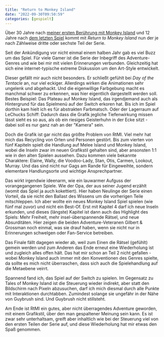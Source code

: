 ```yaml
---
title: "Return to Monkey Island"
date: "2022-09-30T09:50:59"
categories: [gespielt]
---
```


Über 30 Jahre nach [meiner ersten Berührung mit Monkey Island](/blog/2010/09/11/me-monkey-island/) und 12 Jahre nach [dem letzten Spiel](/blog/2010/09/11/tales-of-monkey-island/) kommt mit *Return to Monkey Island* nun der je nach Zählweise dritte oder sechste Teil der Serie.

Seit der Ankündigung vor nicht einmal einem halben Jahr gab es viel Buzz um das Spiel. Für viele Gamer ist die Serie der Inbegriff des Adventure-Genres und wie bei mir mit vielen Erinnerungen verbunden. Gleichzeitig hat sich eine internet-typische extreme Diskussion um den Art-Style entwickelt.

Dieser gefällt mir auch nicht besonders. Er schließt gefühlt bei *Day of the Tentacle* an, nur viel eckiger. Allerdings wirken die Animationen sehr ungelenk und abgehackt. Und die eigenwillige Farbgebung macht es manchmal schwer zu erkennen, was hier eigentlich dargestellt werden soll. Bestes Beispiel: Das Plateau auf Monkey Island, das irgendjemand auch als Hintergrund für das Spielmenü auf der Switch erkoren hat. Bis ich im Spiel dorthin kam hielt ich es für abstrakten Farbmatsch. Oder der Lagerraum auf LeChucks Schiff: Dadurch dass die Grafik jegliche Tiefenwirkung missen lässt sieht es so aus, als ob ein riesiges Geisterhuhn in der Ecke sitzt - dabei soll es nur ganz nah an der "Kamera" sein.

Doch die Grafik ist gar nicht das größte Problem von RtMI. Viel mehr hat mich das Recycling von Orten und Personen gestört. Bis zum vierten von fünf Kapiteln spielt die Handlung auf Melee Island und Monkey Island, wobei die Inseln zwar im neuen Grafikstil gehalten sind, aber ansonsten 1:1 wie in den alten Spielen aussehen. Dazu kommen viele bekannte Charaktere: Elaine, Wally, die Voodoo-Lady, Stan, Otis, Carmen, Lookout, Murray. Und das sind nicht nur Gags am Rande für Eingeweihte, sondern elementare Handlungsorte und wichtige Ansprechpartner.

Das wirkt irgendwie ideenarm, wie ein lauwarmer Aufguss der vorangegangenen Spiele. Wie der Opa, der aus seiner Jugend erzählt (womit das Spiel ja auch kokettiert). Hier haben Neulinge der Serie einen Vorteil, da sie nicht den Ballast des Wissens um die vorherigen Teile mitschleppen. Ich aber wollte ein neues Monkey Island Spiel spielen (wie fünf mal zuvor) und nicht ein Best-Of. Erst mit Kapitel 4 darf ich neue Inseln erkunden, und dieses (längste) Kapitel ist dann auch das Highlight des Spiels: Mehr Freiheit, mehr insel-überspannende Rätsel, und neue Absurditäten. Hier zeigen die beiden Adventure-Veteranen Gilbert & Grossman noch einmal, was sie drauf haben, wenn sie nicht nur in Erinnerungen schwelgen oder Fan-Service betreiben.

Das Finale fällt dagegen wieder ab, weil zum Einen die Rätsel (gefühlt) gemein werden und zum Anderen das Ende erneut eine Wiederholung ist und zugleich alles offen hält. Das hat mir schon an Teil 2 nicht gefallen - wobei Monkey Island auch immer mit den Konventionen des Genres spielte, da sollte es mich nicht überraschen, dass sich auch die Spielehandlung auf die Metaebene veirrt.

Spannend fand ich, das Spiel auf der Switch zu spielen. Im Gegensatz zu Tales of Monkey Island ist die Steuerung wieder indirekt, aber statt den Bildschirm nach Pixeln abzusuchen, darf ich mich diesmal durch alle Punkte mit Interaktionen durchtabben. Zumindest solange sie ungefähr in der Nähe von Guybrush sind. Und Guybrush nicht stillsteht.

Am Ende ist RtMI ein gutes, aber nicht überragendes Adventure geworden, mit einem Grafikstil, über den man gespaltener Meinung sein kann. Es ist zwar sehr unterhaltsam, greift aber inhaltlich wie bei der Steuerung viel von den ersten Teilen der Serie auf, und diese Wiederholung hat mir etwas den Spaß genommen.